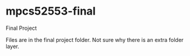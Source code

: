 # mpcs52553-final
Final Project 

Files are in the final project folder. Not sure why there is an extra folder layer. 
